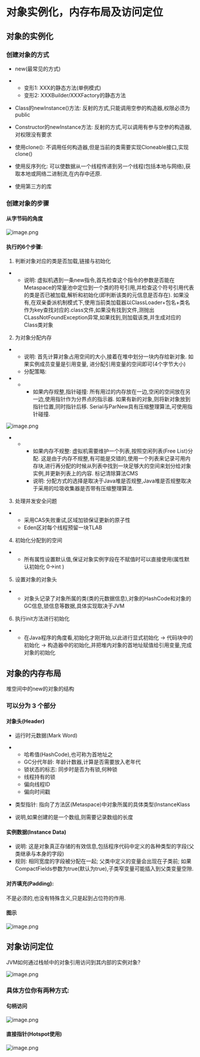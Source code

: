 # 对象实例化，内存布局及访问定位

## 对象的实例化

### 创建对象的方式

-   new(最常见的方式)

-   -   变形1: XXX的静态方法(单例模式)
    -   变形2:        XXXBuilder/XXXFactory的静态方法

-   Class的newInstance()方法: 反射的方式,只能调用空参的构造器,权限必须为public
-   Constructor的newInstance方法: 反射的方式,可以调用有参与空参的构造器,对权限没有要求
-   使用clone(): 不调用任何构造器,但是当前的类需要实现Cloneable接口,实现clone()
-   使用反序列化: 可以使数据从一个线程传递到另一个线程(包括本地与网络),获取本地或网络二进制流,在内存中还原.
-   使用第三方的库

### 创建对象的步骤

#### 从字节码的角度

![image.png](_images/1599224141415-16ffe836-cc80-4f4b-9de1-93a708629225.png)

#### 执行的6个步骤:

1.  判断对象对应的类是否加载,链接与初始化

-   -   说明: 虚拟机遇到一条new指令,首先检查这个指令的参数是否能在Metaspace的常量池中定位到一个类的符号引用,并检查这个符号引用代表的类是否已被加载,解析和初始化(即判断该类的元信息是否存在). 如果没有,在双亲委派机制模式下,使用当前类加载器以ClassLoader+包名+类名作为key查找对应的.class文件,如果没有找到文件,测抛出CLassNotFoundException异常,如果找到,则加载该类,并生成对应的Class类对象

2.  为对象分配内存

-   -   说明: 首先计算对象占用空间的大小,接着在堆中划分一块内存给新对象. 如果实例成员变量是引用变量, 进分配引用变量的空间即可(4个字节大小)
    -   分配策略:

-   -   -   如果内存规整,指针碰撞: 所有用过的内存放在一边,空闲的空间放在另一边,使用指针作为分界点的指示器. 如果有新的对象,则将新对象放到指针位置,同时指针后移. Serial与ParNew具有压缩整理算法,可使用指针碰撞.

![image.png](_images/1599224141350-491d3bf1-9783-4a4b-879a-7bd685f6a804.png)

-   -   -   如果内存不规整: 虚拟机需要维护一个列表,按照空闲列表(Free List)分配. 这是由于内存不规整,有可能是交错的,使用一个列表来记录可用内存块,进行再分配的时候从列表中找到一块足够大的空间来划分给对象实例,并更新列表上的内容. 标记清除算法CMS
        -   说明: 分配方式的选择是取决于Java堆是否规整,Java堆是否规整取决于采用的垃圾收集器是否带有压缩整理算法.

3.  处理并发安全问题

-   -   采用CAS失败重试,区域加锁保证更新的原子性
    -   Eden区对每个线程预留一块TLAB

4.  初始化分配到的空间

-   -   所有属性设置默认值,保证对象实例字段在不赋值时可以直接使用(属性默认初始化 0->int )

5.  设置对象的对象头

-   -   对象头记录了对象所属的类(类的元数据信息),对象的HashCode和对象的GC信息,锁信息等数据,具体实现取决于JVM

6.  执行init方法进行初始化

-   -   在Java程序的角度看,初始化才刚开始,以此进行显式初始化 -> 代码块中的初始化 -> 构造器中的初始化,并把堆内对象的首地址赋值给引用变量,完成对象的初始化

 

## 对象的内存布局

堆空间中的new的对象的结构

### 可以分为 3 个部分

#### 对象头(Header)

-   运行时元数据(Mark Word)

-   -   哈希值(HashCode),也可称为首地址之
    -   GC分代年龄: 年龄计数器,计算是否需要放入老年代
    -   锁状态的标志: 同步时是否为有锁,何种锁
    -   线程持有的锁
    -   偏向线程ID
    -   偏向时间戳

-   类型指针: 指向了方法区(Metaspace)中对象所属的具体类型(InstanceKlass
-   说明,如果创建的是一个数组,则需要记录数组的长度

#### 实例数据(Instance Data)

-   说明: 这是对象真正存储的有效信息,包括程序代码中定义的各种类型的字段(父类继承与本身的字段)
-   规则: 相同宽度的字段被分配在一起; 父类中定义的变量会出现在子类前; 如果CompactFields参数为true(默认为true),子类窄变量可能插入到父类变量空隙.

#### 对齐填充(Padding): 

不是必须的,也没有特殊含义,只是起到占位符的作用.

#### 图示

![image.png](_images/1599224144657-0bcaa5b2-879f-4dd8-bcad-8c55c9a5aebc.png)

 

## 对象访问定位

JVM如何通过栈帧中的对象引用访问到其内部的实例对象?

![image.png](_images/1599224143221-efffba7f-460d-47b8-89b2-979b1f12008a.png)

### 具体方位你有两种方式:

#### 句柄访问

![image.png](_images/1599224144452-84f01624-562f-470c-9e68-4224fd89ed6e.png)

#### 直接指针(Hotspot使用)

![image.png](_images/1599224143322-cc7bbc0b-e56a-4573-b49e-dc2c08834ee7.png)